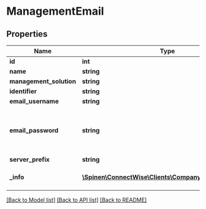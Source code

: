 # ManagementEmail

## Properties
Name | Type | Description | Notes
------------ | ------------- | ------------- | -------------
**id** | **int** |  | [optional] 
**name** | **string** |  | 
**management_solution** | **string** |  | 
**identifier** | **string** |  | 
**email_username** | **string** |  | [optional] 
**email_password** | **string** | The password field can only be set on initial POST. | [optional] 
**server_prefix** | **string** |  | [optional] 
**_info** | [**\Spinen\ConnectWise\Clients\Company\Model\Metadata**](Metadata.md) | Metadata of the entity | [optional] 

[[Back to Model list]](../README.md#documentation-for-models) [[Back to API list]](../README.md#documentation-for-api-endpoints) [[Back to README]](../README.md)



